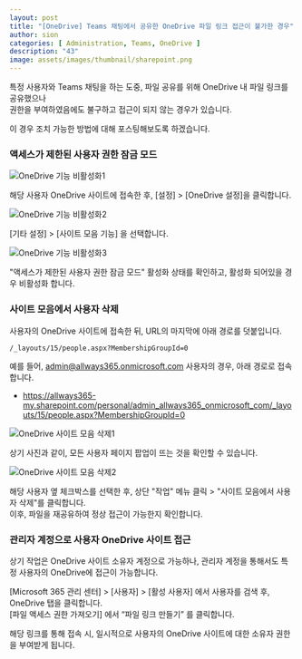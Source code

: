 ```yaml
---
layout: post
title: "[OneDrive] Teams 채팅에서 공유한 OneDrive 파일 링크 접근이 불가한 경우"
author: sion
categories: [ Administration, Teams, OneDrive ]
description: "43"
image: assets/images/thumbnail/sharepoint.png
---
```


특정 사용자와 Teams 채팅을 하는 도중, 파일 공유를 위해 OneDrive 내 파일 링크를 공유했으나  
권한을 부여하였음에도 불구하고 접근이 되지 않는 경우가 있습니다.  

이 경우 조치 가능한 방법에 대해 포스팅해보도록 하겠습니다.


### 액세스가 제한된 사용자 권한 잠금 모드

<img src="{{site.baseurl}}/assets/images/43/1.PNG" title="OneDrive 기능 비활성화1">  

해당 사용자 OneDrive 사이트에 접속한 후, [설정] > [OneDrive 설정]을 클릭합니다.  

<img src="{{site.baseurl}}/assets/images/43/2.PNG" title="OneDrive 기능 비활성화2">  

[기타 설정] > [사이트 모음 기능] 을 선택합니다.  

<img src="{{site.baseurl}}/assets/images/43/3.PNG" title="OneDrive 기능 비활성화3">  

"액세스가 제한된 사용자 권한 잠금 모드" 활성화 상태를 확인하고, 활성화 되어있을 경우 비활성화 합니다.  


### 사이트 모음에서 사용자 삭제

사용자의 OneDrive 사이트에 접속한 뒤, URL의 마지막에 아래 경로를 덧붙입니다.  

```
/_layouts/15/people.aspx?MembershipGroupId=0
```

예를 들어, admin@allways365.onmicrosoft.com 사용자의 경우, 아래 경로로 접속합니다.  
- https://allways365-my.sharepoint.com/personal/admin_allways365_onmicrosoft_com/_layouts/15/people.aspx?MembershipGroupId=0

<img src="{{site.baseurl}}/assets/images/43/4.PNG" title="OneDrive 사이트 모음 삭제1">  

상기 사진과 같이, 모든 사용자 페이지 팝업이 뜨는 것을 확인할 수 있습니다.  

<img src="{{site.baseurl}}/assets/images/43/5.PNG" title="OneDrive 사이트 모음 삭제2">  
 
해당 사용자 옆 체크박스를 선택한 후, 상단 "작업" 메뉴 클릭 > "사이트 모음에서 사용자 삭제"를 클릭합니다.  
이후, 파일을 재공유하여 정상 접근이 가능한지 확인합니다.  


### 관리자 계정으로 사용자 OneDrive 사이트 접근

상기 작업은 OneDrive 사이트 소유자 계정으로 가능하나, 관리자 계정을 통해서도 특정 사용자의 OneDrive에 접근이 가능합니다.  

[Microsoft 365 관리 센터] > [사용자] > [활성 사용자] 에서 사용자를 검색 후, OneDrive 탭을 클릭합니다.  
[파일 액세스 권한 가져오기] 에서 “파일 링크 만들기” 를 클릭합니다.  

해당 링크를 통해 접속 시, 일시적으로 사용자의 OneDrive 사이트에 대한 소유자 권한을 부여받게 됩니다.  

